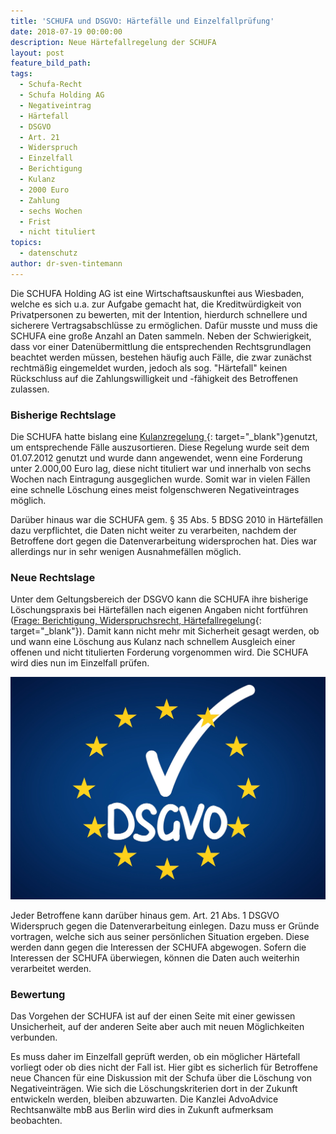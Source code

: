 ```yaml
---
title: 'SCHUFA und DSGVO: Härtefälle und Einzelfallprüfung'
date: 2018-07-19 00:00:00
description: Neue Härtefallregelung der SCHUFA
layout: post
feature_bild_path:
tags:
  - Schufa-Recht
  - Schufa Holding AG
  - Negativeintrag
  - Härtefall
  - DSGVO
  - Art. 21
  - Widerspruch
  - Einzelfall
  - Berichtigung
  - Kulanz
  - 2000 Euro
  - Zahlung
  - sechs Wochen
  - Frist
  - nicht tituliert
topics:
  - datenschutz
author: dr-sven-tintemann
---
```


Die SCHUFA Holding AG ist eine Wirtschaftsauskunftei aus Wiesbaden, welche es sich u.a. zur Aufgabe gemacht hat, die Kreditwürdigkeit von Privatpersonen zu bewerten, mit der Intention, hierdurch schnellere und sicherere Vertragsabschlüsse zu ermöglichen. Dafür musste und muss die SCHUFA eine große Anzahl an Daten sammeln. Neben der Schwierigkeit, dass vor einer Datenübermittlung die entsprechenden Rechtsgrundlagen beachtet werden müssen, bestehen häufig auch Fälle, die zwar zunächst rechtmäßig eingemeldet wurden, jedoch als sog. "Härtefall" keinen Rückschluss auf die Zahlungswilligkeit und -fähigkeit des Betroffenen zulassen.

### Bisherige Rechtslage

Die SCHUFA hatte bislang eine [Kulanzregelung ](https://www.schufa.de/de/ueber-uns/presse/pressemitteilungen/kredithistorie.jsp){: target="_blank"}genutzt, um entsprechende Fälle auszusortieren. Diese Regelung wurde seit dem 01.07.2012 genutzt und wurde dann angewendet, wenn eine Forderung unter 2.000,00 Euro lag, diese nicht tituliert war und innerhalb von sechs Wochen nach Eintragung ausgeglichen wurde. Somit war in vielen Fällen eine schnelle Löschung eines meist folgenschweren Negativeintrages möglich.

Darüber hinaus war die SCHUFA gem. § 35 Abs. 5 BDSG 2010 in Härtefällen dazu verpflichtet, die Daten nicht weiter zu verarbeiten, nachdem der Betroffene dort gegen die Datenverarbeitung widersprochen hat. Dies war allerdings nur in sehr wenigen Ausnahmefällen möglich.

### Neue Rechtslage

Unter dem Geltungsbereich der DSGVO kann die SCHUFA ihre bisherige Löschungspraxis bei Härtefällen nach eigenen Angaben nicht fortführen ([Frage: Berichtigung, Widerspruchsrecht, Härtefallregelung](https://www.schufa.de/de/ueber-uns/daten-scoring/ds-gvo-ueberblick/ds-gvo-ueberblick.jsp){: target="_blank"}). Damit kann nicht mehr mit Sicherheit gesagt werden, ob und wann eine Löschung aus Kulanz nach schnellem Ausgleich einer offenen und nicht titulierten Forderung vorgenommen wird. Die SCHUFA wird dies nun im Einzelfall prüfen.

![](/uploads/dsgvo-3446011-1920-2.jpg)

Jeder Betroffene kann darüber hinaus gem. Art. 21 Abs. 1 DSGVO Widerspruch gegen die Datenverarbeitung einlegen. Dazu muss er Gründe vortragen, welche sich aus seiner persönlichen Situation ergeben. Diese werden dann gegen die Interessen der SCHUFA abgewogen. Sofern die Interessen der SCHUFA überwiegen, können die Daten auch weiterhin verarbeitet werden.

### Bewertung

Das Vorgehen der SCHUFA ist auf der einen Seite mit einer gewissen Unsicherheit, auf der anderen Seite aber auch mit neuen Möglichkeiten verbunden.

Es muss daher im Einzelfall geprüft werden, ob ein möglicher Härtefall vorliegt oder ob dies nicht der Fall ist. Hier gibt es sicherlich für Betroffene neue Chancen für eine Diskussion mit der Schufa über die Löschung von Negativeinträgen. Wie sich die Löschungskriterien dort in der Zukunft entwickeln werden, bleiben abzuwarten. Die Kanzlei AdvoAdvice Rechtsanwälte mbB aus Berlin wird dies in Zukunft aufmerksam beobachten.